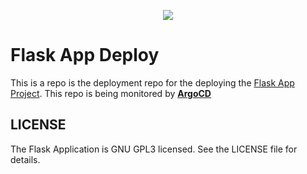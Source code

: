 <p align="center"><img src="https://raw.githubusercontent.com/test-org-cicd/flask-app-deploy/main/docs/_static/flask-app-argocd.png" /></p>


# Flask App Deploy

This is a repo is the deployment repo for the deploying the [Flask App Project](https://github.com/test-org-cicd/flask-app-project). This repo is being monitored by **[ArgoCD](https://argo-cd.readthedocs.io/en/stable/)**

## LICENSE

The Flask Application is GNU GPL3 licensed. See the LICENSE file for details.
